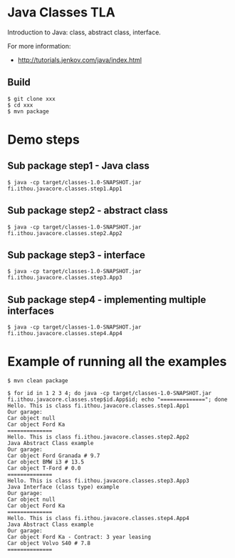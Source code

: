 # Java Classes TLA

Introduction to Java: class, abstract class, interface.

For more information:
* http://tutorials.jenkov.com/java/index.html

## Build

```
$ git clone xxx
$ cd xxx
$ mvn package

```

# Demo steps

## Sub package step1 - Java class
```
$ java -cp target/classes-1.0-SNAPSHOT.jar fi.ithou.javacore.classes.step1.App1
```
## Sub package step2 - abstract class
```
$ java -cp target/classes-1.0-SNAPSHOT.jar fi.ithou.javacore.classes.step2.App2
```
## Sub package step3 - interface
```
$ java -cp target/classes-1.0-SNAPSHOT.jar fi.ithou.javacore.classes.step3.App3
```
## Sub package step4 - implementing multiple interfaces
```
$ java -cp target/classes-1.0-SNAPSHOT.jar fi.ithou.javacore.classes.step4.App4
```

# Example of running all the examples

```
$ mvn clean package 

$ for id in 1 2 3 4; do java -cp target/classes-1.0-SNAPSHOT.jar fi.ithou.javacore.classes.step$id.App$id; echo "=============="; done
Hello. This is class fi.ithou.javacore.classes.step1.App1
Our garage:
Car object null
Car object Ford Ka
==============
Hello. This is class fi.ithou.javacore.classes.step2.App2
Java Abstract Class example
Our garage:
Car object Ford Granada # 9.7
Car object BMW i3 # 13.5
Car object T-Ford # 0.0
==============
Hello. This is class fi.ithou.javacore.classes.step3.App3
Java Interface (class type) example
Our garage:
Car object null
Car object Ford Ka
==============
Hello. This is class fi.ithou.javacore.classes.step4.App4
Java Abstract Class example
Our garage:
Car object Ford Ka - Contract: 3 year leasing
Car object Volvo S40 # 7.8
==============
```
